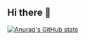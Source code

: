 ## Hi there 👋
[![Anurag's GitHub stats](https://github-readme-stats.vercel.app/api?albrinBuzz=anuraghazra)](https://github.com/albrinBuzz/github-readme-stats)
<!--
**albrinBuzz/albrinBuzz** is a ✨ _special_ ✨ repository because its `README.md` (this file) appears on your GitHub profile.

Here are some ideas to get you started:

- 🔭 I’m currently working on ...
- 🌱 I’m currently learning ...
- 👯 I’m looking to collaborate on ...
- 🤔 I’m looking for help with ...
- 💬 Ask me about ...
- 📫 How to reach me: ...
- 😄 Pronouns: ...
- ⚡ Fun fact: ...
-->
